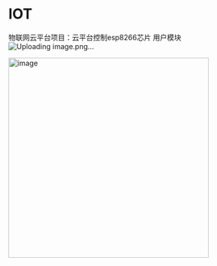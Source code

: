 # IOT
物联网云平台项目：云平台控制esp8266芯片
用户模块
![Uploading image.png…]()

<img width="397" alt="image" src="https://user-images.githubusercontent.com/82577086/230128263-99d39a01-390a-4069-8a77-e26ca113d330.png">
